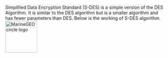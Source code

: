 Simplified Data Encryption Standard (S-DES) is a simple version of the DES Algorithm.
It is similar to the DES algorithm but is a smaller algorithm and has fewer parameters than DES.
Below is the working of S-DES algorithm.
<img src="https://sandilands.info/crypto/sdes-keygen-encrypt-1-r1930.png" alt="MarineGEO circle logo" style="height: 100px; width:100px;"/>
